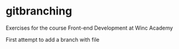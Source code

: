 # gitbranching
Exercises for the course Front-end Development at Winc Academy

First attempt to add a branch with file
